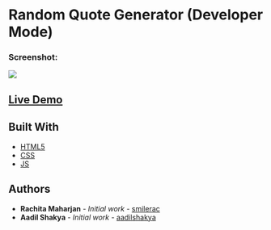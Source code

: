 # Random Quote Generator (Developer Mode)


### Screenshot:
   
![](https://user-images.githubusercontent.com/28466502/107355796-131c7d80-6af8-11eb-90ee-1b16d3a0ca02.png)


## [Live Demo](https://aadilshakya.github.io/RandomQuoteGenerator/)

## Built With

* [HTML5](https://devdocs.io/html/)
* [CSS](https://devdocs.io/css/)
* [JS](https://devdocs.io/javascript/)


## Authors

* **Rachita Maharjan** - *Initial work* - [smilerac](https://github.com/smilerac)
* **Aadil Shakya** - *Initial work* - [aadilshakya](https://github.com/aadilshakya)


